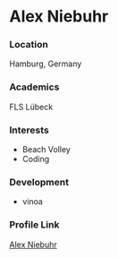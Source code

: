 # Alex Niebuhr

### Location

Hamburg, Germany

### Academics

FLS Lübeck

### Interests

- Beach Volley
- Coding

### Development

- vinoa

### Profile Link

[Alex Niebuhr](https://github.com/alexanderniebuhr)
